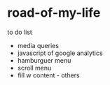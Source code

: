 # road-of-my-life

to do list             
- media queries        
- javascript of google analytics
- hamburguer menu        
- scroll menu        
- fill w content - others     
